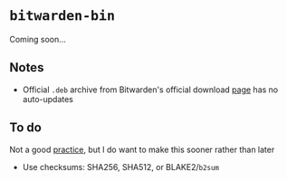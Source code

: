 # `bitwarden-bin`

Coming soon...

## Notes
* Official `.deb` archive from Bitwarden's official download [page](https://bitwarden.com/download/) has no auto-updates

## To do
Not a good [practice](https://redandblack.io/blog/2020/todo-zero/), but I do want to make this sooner rather than later

* Use checksums: SHA256, SHA512, or BLAKE2/`b2sum`

